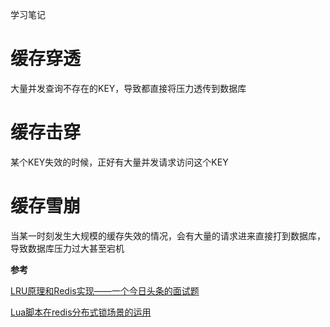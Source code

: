 学习笔记



# 缓存穿透

大量并发查询不存在的KEY，导致都直接将压力透传到数据库

# 缓存击穿

某个KEY失效的时候，正好有大量并发请求访问这个KEY

# 缓存雪崩

当某一时刻发生大规模的缓存失效的情况，会有大量的请求进来直接打到数据库，导致数据库压力过大甚至宕机


**参考**

[LRU原理和Redis实现——一个今日头条的面试题](https://zhuanlan.zhihu.com/p/34133067)

[Lua脚本在redis分布式锁场景的运用](https://www.cnblogs.com/demingblog/p/9542124.html)
